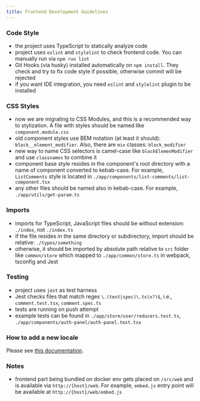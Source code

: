 ```yaml
---
title: Frontend Development Guidelines
---
```


### Code Style

- the project uses TypeScript to statically analyze code
- project uses `eslint` and `stylelint` to check frontend code. You can manually run via `npm run lint`
- Git Hooks (via husky) installed automatically on `npm install`. They check and try to fix code style if possible, otherwise commit will be rejected
- if you want IDE integration, you need `eslint` and `stylelint` plugin to be installed

### CSS Styles

- now we are migrating to CSS Modules, and this is a recommended way to stylization. A file with styles should be named like `component.module.css`
- old component styles use BEM notation (at least it should): `block__element_modifier`. Also, there are `mix` classes: `block_modifier`
- new way to name CSS selectors is camel-case like `blockElemenModifier` and use `classnames` to combine it
- component base style resides in the component's root directory with a name of component converted to kebab-case. For example, `ListComments` style is located in `./app/components/list-comments/list-component.tsx`
- any other files should be named also in kebab-case. For example, `./app/utils/get-param.ts`

### Imports

- imports for TypeScript, JavaScript files should be without extension: `./index`, not `./index.ts`
- if the file resides in the same directory or subdirectory, import should be relative: `./types/something`
- otherwise, it should be imported by absolute path relative to `src` folder like `common/store` which mapped to `./app/common/store.ts` in webpack, tsconfig and Jest

### Testing

- project uses `jest` as test harness
- Jest checks files that match regex `\.(test|spec)\.ts(x?)$`, i.e., `comment.test.tsx`, `comment.spec.ts`
- tests are running on push attempt
- example tests can be found in `./app/store/user/reducers.test.ts`, `./app/components/auth-panel/auth-panel.test.tsx`

### How to add a new locale

Please see [this documentation](https://remark42.com/docs/contributing/translations/).

### Notes

- frontend part being bundled on docker env gets placed on `/src/web` and is available via `http://{host}/web`. For example, `embed.js` entry point will be available at `http://{host}/web/embed.js`
